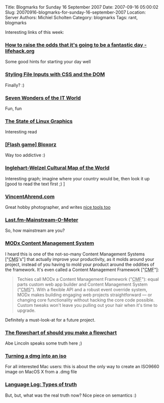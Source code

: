 Title: Blogmarks for Sunday 16 September 2007
Date: 2007-09-16 05:00:02
Slug: 20070916-blogmarks-for-sunday-16-september-2007
Location: Server
Authors: Michiel Scholten
Category: blogmarks
Tags: rant, blogmarks

<p>Interesting links of this week:</p>
<h3><a href="http://www.lifehack.org/articles/lifehack/how-to-raise-the-odds-that-it%e2%80%99s-going-to-be-a-fantastic-day.html">How to raise the odds that it's going to be a fantastic day - lifehack.org</a></h3>
<p>Some good hints for starting your day well</p>
<h3><a href="http://www.shauninman.com/archive/2007/09/10/styling_file_inputs_with_css_and_the_dom">Styling File Inputs with CSS and the DOM</a></h3>
<p>Finally? :)</p>
<h3><a href="http://www.cio.com/article/135700">Seven Wonders of the IT World</a></h3>
<p>Fun, fun</p>
<h3><a href="http://jonsmirl.googlepages.com/graphics.html">The State of Linux Graphics</a></h3>
<p>Interesting read</p>
<h3><a href="http://www.albinoblacksheep.com/games/bloxorz">[Flash game] Bloxorz</a></h3>
<p>Way too addictive :)</p>
<h3><a href="http://margaux.grandvinum.se/SebTest/wvs/articles/folder_published/article_base_54">Inglehart-Welzel Cultural Map of the World</a></h3>
<p>Interesting graph; imagine where your country would be, then look it up [good to read the text first ;) ]</p>
<h3><a href="http://vincentahrend.com/?photos">VincentAhrend.com</a></h3>
<p>Great hobby photographer, and writes <a href="http://aquariusoft.org/~mbscholt/blogmarks.php?year=2007&amp;month=09#uri1466">nice tools too</a></p>
<h3><a href="http://mainstream.vincentahrend.com/">Last.fm-Mainstream-O-Meter</a></h3>
<p>So, how mainstream are you?</p>
<h3><a href="http://modxcms.com/">MODx Content Management System</a></h3>
<p>I heard this is one of the not-so-many Content Management Systems ["<abbr title="Content Management System">CMS</abbr>'s"] that actually improve your productivity, as it molds around your project, instead of you having to mold your product around the oddities of the framework. It's even called a Content Management Framework ["<abbr title="Content Management Framework">CMF</abbr>"]:</p>

<blockquote><p>Techies call MODx a Content Management Framework ("<abbr title="Content Management Framework">CMF</abbr>"): equal parts custom web app builder and Content Management System  ("<abbr title="Content Management System">CMS</abbr>"). With a flexible API and a robust event override system, MODx makes building engaging web projects straightforward &mdash; or changing core functionality without hacking the core code possible. Custom tweaks won't leave you pulling out your hair when it's time to upgrade.</p></blockquote>

<p>Definitely a must-look-at for a future project.</p>
<h3><a href="http://www.thinkin-lincoln.com/index.php?strip_id=508">The flowchart of should you make a flowchart</a></h3>
<p>Abe Lincoln speaks some truth here ;)</p>
<h3><a href="http://brok3n.org/archivesextreme/2007/09/turning_a_dmg_i.html">Turning a dmg into an iso</a></h3>
<p>For all interested Mac users: this is about the only way to create an ISO9660 image on MacOS X from a .dmg file</p>
<h3><a href="http://itre.cis.upenn.edu/~myl/languagelog/archives/004891.html">Language Log: Types of truth</a></h3>
<p>But, but, what was the real truth now? Nice piece on semantics :)</p>
